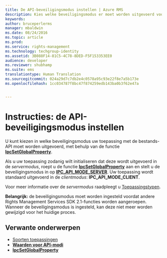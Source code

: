 ```yaml
---
title: De API-beveiligingsmodus instellen | Azure RMS
description: Kies welke beveiligingsmodus er moet worden uitgevoerd voor bestands-API-toepassing.
keywords: 
author: bruceperlerms
manager: mbaldwin
ms.date: 08/24/2016
ms.topic: article
ms.prod: 
ms.service: rights-management
ms.technology: techgroup-identity
ms.assetid: 3B088F14-81C5-4C78-8DED-F5F153353EE0
audience: developer
ms.reviewer: shubhamp
ms.suite: ems
translationtype: Human Translation
ms.sourcegitcommit: 024a29d7c7db2e4c0578a95c93e22f8e7a5b173e
ms.openlocfilehash: 1cc034787f8bc47f874259edb143ba0b3f62e47a


---
```


# Instructies: de API-beveiligingsmodus instellen

U kunt kiezen in welke beveiligingsmodus uw toepassing met de bestands-API moet worden uitgevoerd, met behulp van de functie [**IpcSetGlobalProperty**](/rights-management/sdk/2.1/api/win/functions#msipc_ipcsetglobalproperty).

Als u uw toepassing zodanig wilt initialiseren dat deze wordt uitgevoerd in de *servermodus*, roept u de functie [**IpcSetGlobalProperty**](/rights-management/sdk/2.1/api/win/functions#msipc_ipcsetglobalproperty) aan en stelt u de beveiligingsmodus in op [**IPC\_API\_MODE\_SERVER**](/rights-management/sdk/2.1/api/win/api%20mode%20values#msipc_api_mode_values_IPC_API_MODE_SERVER). Uw toepassing wordt standaard uitgevoerd in de *clientmodus*: **IPC\_API\_MODE\_CLIENT**.

Voor meer informatie over de *servermodus* raadpleegt u [Toepassingstypen](application-types.md).

**Belangrijk:** de beveiligingsmodus moet worden ingesteld voordat andere Rights Management Services SDK 2.1-functies worden aangeroepen. Wanneer de beveiligingsmodus is ingesteld, kan deze niet meer worden gewijzigd voor het huidige proces.

## Verwante onderwerpen

* [Soorten toepassingen](application-types.md)
* [**Waarden voor API-modi**](/rights-management/sdk/2.1/api/win/api%20mode%20values#msipc_api_mode_values_IPC_API_MODE_SERVER)
* [**IpcSetGlobalProperty**](/rights-management/sdk/2.1/api/win/functions#msipc_ipcsetglobalproperty)
 

 



<!--HONumber=Aug16_HO4-->


